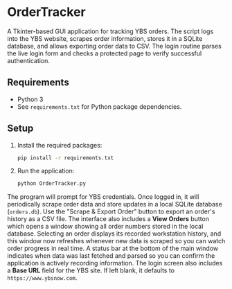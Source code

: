 # OrderTracker

A Tkinter-based GUI application for tracking YBS orders. The script logs into the YBS website, scrapes order information, stores it in a SQLite database, and allows exporting order data to CSV. The login routine parses the live login form and checks a protected page to verify successful authentication.

## Requirements

- Python 3
- See `requirements.txt` for Python package dependencies.

## Setup

1. Install the required packages:
   ```bash
   pip install -r requirements.txt
   ```
2. Run the application:
   ```bash
   python OrderTracker.py
   ```

The program will prompt for YBS credentials. Once logged in, it will periodically scrape order data and store updates in a local SQLite database (`orders.db`). Use the "Scrape & Export Order" button to export an order's history as a CSV file. The interface also includes a **View Orders** button which opens a window showing all order numbers stored in the local database. Selecting an order displays its recorded workstation history, and this window now refreshes whenever new data is scraped so you can watch order progress in real time. A status bar at the bottom of the main window indicates when data was last fetched and parsed so you can confirm the application is actively recording information.
The login screen also includes a **Base URL** field for the YBS site. If left blank, it defaults to `https://www.ybsnow.com`.
